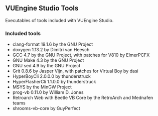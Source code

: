 ## VUEngine Studio Tools

Executables of tools included with VUEngine Studio.

### Included tools

- clang-format 19.1.6 by the GNU Project
- doxygen 1.13.2 by Dimitri van Heesch
- GCC 4.7 by the GNU Project, with patches for V810 by ElmerPCFX
- GNU Make 4.3 by the GNU Project
- GNU sed 4.9 by the GNU Project
- Grit 0.8.6 by Jasper Vijn, with patches for Virtual Boy by dasi
- HyperBoyCli 2.0.0.0 by thunderstruck
- HyperFlasherCli 1.1.0.0 by thunderstruck
- MSYS by the MinGW Project
- prog-vb 0.11.0 by William D. Jones
- Retroarch Web with Beetle VB Core by the RetroArch and Mednafen teams
- shrooms-vb-core by GuyPerfect
